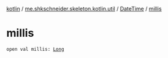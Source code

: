 [kotlin](../../index.md) / [me.shkschneider.skeleton.kotlin.util](../index.md) / [DateTime](index.md) / [millis](./millis.md)

# millis

`open val millis: `[`Long`](https://kotlinlang.org/api/latest/jvm/stdlib/kotlin/-long/index.html)